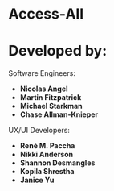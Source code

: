# Access-All

# Developed by:

Software Engineers:
* **Nicolas Angel**
* **Martin Fitzpatrick**
* **Michael Starkman**
* **Chase Allman-Knieper**

UX/UI Developers:
* **René M. Paccha**
* **Nikki Anderson**
* **Shannon Desmangles**
* **Kopila Shrestha**
* **Janice Yu**
